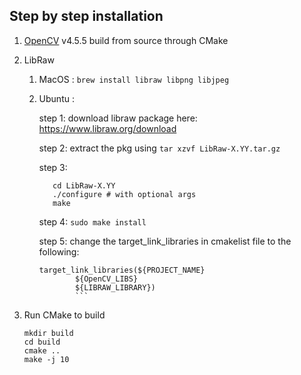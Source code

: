 
## Step by step installation

1. [OpenCV](git@github.com:opencv/opencv.git) v4.5.5 build from source through CMake


2. LibRaw
   1. MacOS : `brew install libraw libpng libjpeg`
   2. Ubuntu : 
   
      step 1: download libraw package here: https://www.libraw.org/download
      
      step 2: extract the pkg using `tar xzvf LibRaw-X.YY.tar.gz`
      
      step 3: 
      ```shell
         cd LibRaw-X.YY
         ./configure # with optional args
         make
      ```
               
      step 4: `sudo make install`
      
      step 5: change the target_link_libraries in cmakelist file to the following:
      
      ```shell
      target_link_libraries(${PROJECT_NAME} 
              ${OpenCV_LIBS}
              ${LIBRAW_LIBRARY})
              ```

3. Run CMake to build
   ```shell
   mkdir build
   cd build
   cmake ..
   make -j 10
   ```
